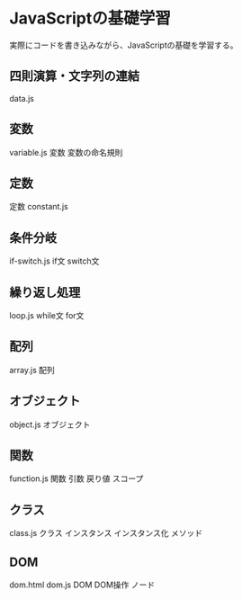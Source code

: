 # JavaScriptの基礎学習
実際にコードを書き込みながら、JavaScriptの基礎を学習する。

## 四則演算・文字列の連結
data.js

## 変数
variable.js
変数
変数の命名規則

## 定数
定数
constant.js

## 条件分岐
if-switch.js
if文
switch文

## 繰り返し処理
loop.js
while文
for文

## 配列
array.js
配列

## オブジェクト
object.js
オブジェクト

## 関数
function.js
関数
引数
戻り値
スコープ

## クラス
class.js
クラス
インスタンス
インスタンス化
メソッド

## DOM
dom.html
dom.js
DOM
DOM操作
ノード
